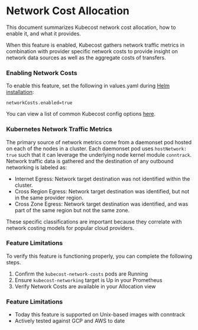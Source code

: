 # Network Cost Allocation

This document summarizes Kubecost network cost allocation, how to enable it, and what it provides. 

When this feature is enabled, Kubecost gathers network traffic metrics in combination with provider specific network costs to provide insight on network data sources as well as the aggregate costs of transfers. 

 ### Enabling Network Costs

To enable this feature, set the following in values.yaml during [Helm installation](http://kubecost.com/install):
 ```
 networkCosts.enabled=true
 ```
 You can view a list of common Kubecost config options [here](https://github.com/kubecost/cost-analyzer-helm-chart#config-options).

### Kubernetes Network Traffic Metrics

The primary source of network metrics come from a daemonset pod hosted on each of the nodes in a cluster. Each daemonset pod uses `hostNetwork: true` such that it can leverage the underlying node kernel module `conntrack`. Network traffic data is gathered and the destination of any outbound networking is labeled as:

 * Internet Egress: Network target destination was not identified within the cluster. 
 * Cross Region Egress: Network target destination was identified, but not in the same provider region.
 * Cross Zone Egress: Network target destination was identified, and was part of the same region but not the same zone.

These specific classifications are important because they correlate with network costing models for popular cloud providers. 

### Feature Limitations

To verify this feature is functioning properly, you can complete the following steps.

1. Confirm the `kubecost-network-costs` pods are Running
2. Ensure `kubecost-networking` target is Up in your Prometheus
3. Verify Network Costs are available in your Allocation view 

### Feature Limitations
 
* Today this feature is supported on Unix-based images with conntrack
* Actively tested against GCP and AWS to date
 
 
